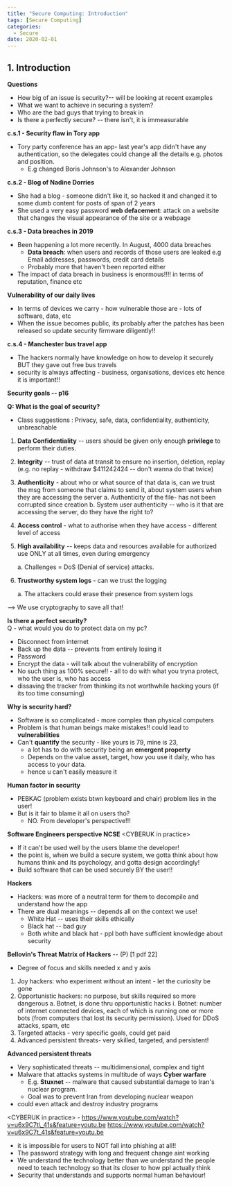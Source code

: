 ```yaml
---
title: "Secure Computing: Introduction"
tags: [Secure Computing]
categories:
  - Secure
date: 2020-02-01
---
```



## 1.  **Introduction**

**Questions**

-   How big of an issue is security?-- will be looking at recent
    examples
-   What we want to achieve in securing a system?
-   Who are the bad guys that trying to break in
-   Is there a perfectly secure? -- there isn't, it is immeasurable

**c.s.1 - Security flaw in Tory app**

-   Tory party conference has an app- last year's app didn't have any
    authentication, so the delegates could change all the details e.g.
    photos and position.
    -   E.g changed Boris Johnson's to Alexander Johnson

**c.s.2 - Blog of Nadine Dorries**  

-   She had a blog - someone didn't like it, so hacked it and changed it
    to some dumb content for posts of span of 2 years
-   She used a very easy password __web defacement__: attack
    on a website that changes the visual appearance of the site or a
    webpage

**c.s.3 - Data breaches in 2019**  

-   Been happening a lot more recently. In August, 4000 data breaches
    -   __Data breach__: when users and records of those
        users are leaked e.g Email addresses, passwords, credit card
        details
    -   Probably more that haven't been reported either
-   The impact of data breach in business is enormous!!!! in terms of
    reputation, finance etc

**Vulnerability of our daily lives**

-   In terms of devices we carry - how vulnerable those are - lots of
    software, data, etc
-   When the issue becomes public, its probably after the patches has
    been released so update security firmware diligently!!

**c.s.4 - Manchester bus travel app**

-   The hackers normally have knowledge on how to develop it securely
    BUT they gave out free bus travels
-   security is always affecting - business, organisations, devices etc
    hence it is important!!

**Security goals -- p16**

__Q: What is the goal of security?__
-   Class suggestions : Privacy, safe, data, confidentiality,
    authenticity, unbreachable
1.  __Data Confidentiality__ -- users should be given only
    enough __privilege__ to perform their duties.
2.  __Integrity__ -- trust of data at transit to ensure no
    insertion, deletion, replay (e.g. no replay - withdraw \$411242424
    -- don't wanna do that twice)
3.  __Authenticity__ - about who or what source of that data
    is, can we trust the msg from someone that claims to send it, about
    system users when they are accessing the server
    a.  Authenticity of the file- has not been corrupted since creation
    b.  System user authenticity -- who is it that are accessing the server, do they have the right to?
4.  __Access control__ - what to authorise when they have
    access - different level of access

5.  __High availability__ -- keeps data and resources
    available for authorized use ONLY at all times, even during
    emergency

    a.  Challenges = DoS (Denial of service) attacks.

6.  __Trustworthy system logs__ - can we trust the logging

    a.  The attackers could erase their presence from system logs

--> We use cryptography to save all that!

**Is there a perfect security?**  
Q - what would you do to protect data on my pc?  
-   Disconnect from internet
-   Back up the data -- prevents from entirely losing it
-   Password
-   Encrypt the data - will talk about the vulnerability of encryption
-   No such thing as 100% secure!! - all to do with what you tryna
    protect, who the user is, who has access
-   dissaving the tracker from thinking its not worthwhile hacking yours
    (if its too time consuming)

**Why is security hard?**

-   Software is so complicated - more complex than physical computers
-   Problem is that human beings make mistakes!! could lead to
    **vulnerabilities**
-   Can't __quantify__ the security - like yours is 79, mine
    is 23,
    -   a lot has to do with security being an __emergent
        property__
    -   Depends on the value asset, target, how you use it daily, who
        has access to your data.
    -   hence u can't easily measure it

**Human factor in security**

-   PEBKAC (problem exists btwn keyboard and chair) problem lies in the
    user!
-   But is it fair to blame it all on users tho?
    -   NO. From developer's perspective!!!

**Software Engineers perspective NCSE** \<CYBERUK in practice\>

-   If it can't be used well by the users blame the developer!
-   the point is, when we build a secure system, we gotta think about
    how humans think and its psychology, and gotta design accordingly!
-   Build software that can be used securely BY the user!!

**Hackers**

-   Hackers: was more of a neutral term for them to decompile and
    understand how the app
-   There are dual meanings -- depends all on the context we use!
    -   White Hat -- uses their skills ethically
    -   Black hat -- bad guy
    -   Both white and black hat - ppl both have sufficient knowledge
        about security

**Bellovin's Threat Matrix of Hackers** -- (P) \[1 pdf 22\]

-   Degree of focus and skills needed x and y axis
1.  Joy hackers: who experiment without an intent - let the curiosity be
    gone
2.  Opportunistic hackers: no purpose, but skills required so more
    dangerous
    a.  Botnet, is done thru opportunistic hacks
        i.  Botnet: number of internet connected devices, each of which
            is running one or more bots (from computers that lost its
            security permission). Used for DDoS attacks, spam, etc
3.  Targeted attacks - very specific goals, could get paid
4.  Advanced persistent threats- very skilled, targeted, and persistent!

**Advanced persistent threats**

-   Very sophisticated threats -- multidimensional, complex and tight
-   Malware that attacks systems in multitude of ways **Cyber warfare**
    -   E.g. **Stuxnet** -- malware that caused substantial damage to
        Iran's nuclear program.
    -   Goal was to prevent Iran from developing nuclear weapon
-   could even attack and destroy industry programs

\<CYBERUK in practice\> -
https://www.youtube.com/watch?v=u6x9C7t\_41s&feature=youtu.be
https://www.youtube.com/watch?v=u6x9C7t_41s&feature=youtu.be

-   it is impossible for users to NOT fall into phishing at all!!
-   The password strategy with long and frequent change aint working
-   We understand the technology better than we understand the people need to teach technology so that its closer to how ppl actually think
-   Security that understands and supports normal human behaviour!
